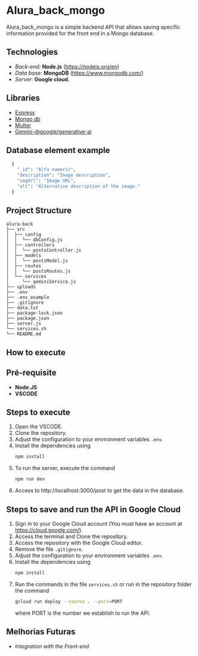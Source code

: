 # Alura_back_mongo

Alura_back_mongo is a simple backend API that allows saving specific information provided for the front end in a Mongo database.


## Technologies

- _Back-end:_ **Node.js** (https://nodejs.org/en)
- _Data base:_ **MongoDB** (https://www.mongodb.com/)
- _Server_: **Google cloud**.

## Libraries

- [Express](https://expressjs.com/)
- [Mongo db](https://www.mongodb.com/)
- [Multer](https://www.npmjs.com/package/multer)
- [Gemini-@google/generative-ai](https://www.npmjs.com/package/@google/generative-ai)
  
## Database element example

  ```bash
    {
      "_id": "Alfa numeric",
      "description": "Image description",
      "imgUrl": "Image URL",
      "alt": "Alternative description of the image."
    }
  ```

## Project Structure

```
alura-back
├── src
│  ├── config
│  │  └── dbConfig.js
│  ├── controllers
│  │  └── postsController.js
│  ├── models
│  │  └── postsModel.js
│  ├── routes
│  │  └── postsRoutes.js
│  └── services
│     └── geminiService.js
├── uploads
├── .env
├── .env_example
├── .gitignore
├── data.txt
├── package-lock.json
├── package.json
├── server.js
└── services.sh
└── README.md

```

## How to execute

## Pré-requisite

- **Node.JS**
- **VSCODE**

## Steps to execute

1. Open the VSCODE.
2. Clone the repository.
3. Adjust the configuration to your environment variables ```.env```.
4. Install the dependencies using
   ```bash
   npm install
   ```
6. To run the server, execute the command
   ```bash
   npm run dev
   ```
8. Access to http://localhost:3000/post to get the data in the database.

## Steps to save and run the API in Google Cloud

1. Sign in to your Google Cloud account (You must have an account at https://cloud.google.com/).
2. Access the terminal and Clone the repository.
3. Access the repository with the Google Cloud editor.
4. Remove the file ```.gitignore```.
5. Adjust the configuration to your environment variables ```.env```.
6. Install the dependencies using
   ```bash
   npm install
   ```
8. Run the commands in the file ```services.sh``` or run in the repository folder the command
   ```bash
   gcloud run deploy --source . --port=PORT
   ```
   where PORT is the number we establish to run the API.

## Melhorias Futuras

- _Integration with the Front-end_ 
